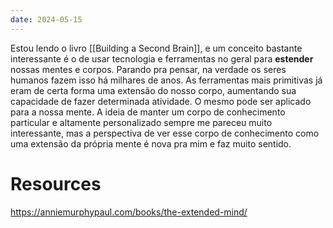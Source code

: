 ```yaml
---
date: 2024-05-15
---
```


Estou lendo o livro [[Building a Second Brain]], e um conceito bastante interessante é o de usar tecnologia e ferramentas no geral para **estender** nossas mentes e corpos. Parando pra pensar, na verdade os seres humanos fazem isso há milhares de anos. As ferramentas mais primitivas já eram de certa forma uma extensão do nosso corpo, aumentando sua capacidade de fazer determinada atividade. O mesmo pode ser aplicado para a nossa mente. A ideia de manter um corpo de conhecimento particular e altamente personalizado sempre me pareceu muito interessante, mas a perspectiva de ver esse corpo de conhecimento como uma extensão da própria mente é nova pra mim e faz muito sentido.

# Resources

https://anniemurphypaul.com/books/the-extended-mind/